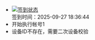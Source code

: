 - [![签到状态](https://github.com/womade/Cloud189-Actions/actions/workflows/main.yml/badge.svg?branch=main)](https://github.com/womade/Cloud189-Actions/actions/workflows/main.yml) <br> 签到时间：2025-09-27 18:36:44
- 开始执行帐号1
- 设备ID不存在，需要二次设备校验
